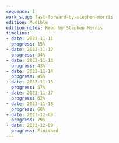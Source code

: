 ```yaml
---
sequence: 1
work_slug: fast-forward-by-stephen-morris
edition: Audible
edition_notes: Read by Stephen Morris
timeline:
- date: 2023-11-11
  progress: 15%
- date: 2023-11-12
  progress: 34%
- date: 2023-11-13
  progress: 43%
- date: 2023-11-14
  progress: 45%
- date: 2023-11-15
  progress: 57%
- date: 2023-11-17
  progress: 62%
- date: 2023-11-18
  progress: 68%
- date: 2023-12-08
  progress: 79%
- date: 2023-12-09
  progress: Finished
---
```


